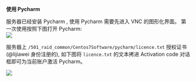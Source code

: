 
**使用 Pycharm**

服务器已经安装 Pycharm , 使用 Pycharm 需要先进入 VNC 的图形化界面。
第一次使用按照下图打开 Pycharm:   
<img src="../imgs/1547038056.png" align=center />

服务器上 `/501_raid_common/Centos7Software/pycharm/licence.txt` 授权证书(@lijiawei 身份注册的), 如下图将 `licence.txt` 的文本拷进 Activation code 对话框即可为当前账户激活 Pycharm。

<img src="../imgs/20190109210211.png" align="center" />
